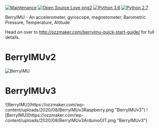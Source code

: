 [![Maintenance](https://img.shields.io/badge/Maintained%3F-yes-green.svg)]()
[![Open Source Love png2](https://badges.frapsoft.com/os/v2/open-source.png?v=103)](https://github.com/ellerbrock/open-source-badges/)
[![Python 3.6](https://img.shields.io/badge/python-3.6-blue.svg)](https://www.python.org/downloads/release/python-360/)
[![Python 2.7](https://img.shields.io/badge/python-2.7-blue.svg)](https://www.python.org/downloads/release/python-360/)

BerryIMU - An accelerometer, gyroscope, magnetometer, Barometric Pressure, Temperature, Altitude

Head on over to http://ozzmaker.com/berryimu-quick-start-guide/ for full details.

<h1>BerryIMUv2</h1>

![BerryIMU](https://ozzmaker.com/wp-content/uploads/2020/08/BerryIMUv2GIT.png "BerryIMUv2")
<h1>BerryIMUv3</h1>
![BerryIMU](https://ozzmaker.com/wp-content/uploads/2020/08/BerryIMUv3Raspberry.png "BerryIMUv3")
![BerryIMU](https://ozzmaker.com/wp-content/uploads/2020/08/BerryIMUv3ArduinoGIT.png "BerryIMUv3")




